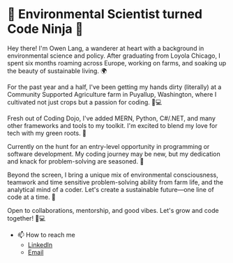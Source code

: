# 🌱 Environmental Scientist turned Code Ninja 🚀

Hey there! I'm Owen Lang, a wanderer at heart with a background in environmental science and policy. After graduating from Loyola Chicago, I spent six months roaming across Europe, working on farms, and soaking up the beauty of sustainable living. 🌍

For the past year and a half, I've been getting my hands dirty (literally) at a Community Supported Agriculture farm in Puyallup, Washington, where I cultivated not just crops but a passion for coding. 🌾💻

Fresh out of Coding Dojo, I've added MERN, Python, C#/.NET, and many other frameworks and tools to my toolkit. I'm excited to blend my love for tech with my green roots. 🌱

Currently on the hunt for an entry-level opportunity in programming or software development. My coding journey may be new, but my dedication and knack for problem-solving are seasoned. 💪

Beyond the screen, I bring a unique mix of environmental consciousness, teamwork and time sensitive problem-solving ability from farm life, and the analytical mind of a coder. Let's create a sustainable future—one line of code at a time. 🌈

Open to collaborations, mentorship, and good vibes. Let's grow and code together! 🌱💻

- 📫 How to reach me
   - [LinkedIn](https://www.linkedin.com/in/owen-lang-9b771619b/)
   - [Email](owenlang66@gmail.com)
